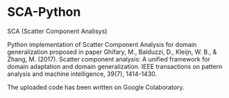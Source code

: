 # SCA-Python
SCA (Scatter Component Analisys)

Python implementation of Scatter Component Analysis for domain generalization proposed in paper
Ghifary, M., Balduzzi, D., Kleijn, W. B., & Zhang, M. (2017). 
Scatter component analysis: A unified framework for domain adaptation and domain generalization. IEEE transactions on pattern analysis and machine intelligence, 39(7), 1414-1430.

The uploaded code has been written on Google Colaboratory.
